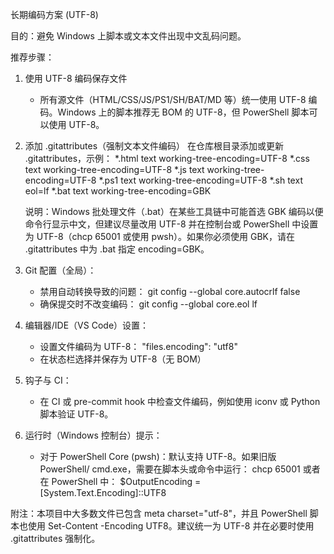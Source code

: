 长期编码方案 (UTF-8)

目的：避免 Windows 上脚本或文本文件出现中文乱码问题。

推荐步骤：

1. 使用 UTF-8 编码保存文件
   - 所有源文件（HTML/CSS/JS/PS1/SH/BAT/MD 等）统一使用 UTF-8 编码。Windows 上的脚本推荐无 BOM 的 UTF-8，但 PowerShell 脚本可以使用 UTF-8。

2. 添加 .gitattributes（强制文本文件编码）
   在仓库根目录添加或更新 .gitattributes，示例：
   *.html text working-tree-encoding=UTF-8
   *.css text working-tree-encoding=UTF-8
   *.js text working-tree-encoding=UTF-8
   *.ps1 text working-tree-encoding=UTF-8
   *.sh text eol=lf
   *.bat text working-tree-encoding=GBK

   说明：Windows 批处理文件（.bat）在某些工具链中可能首选 GBK 编码以便命令行显示中文，但建议尽量改用 UTF-8 并在控制台或 PowerShell 中设置为 UTF-8（chcp 65001 或使用 pwsh）。如果你必须使用 GBK，请在 .gitattributes 中为 .bat 指定 encoding=GBK。

3. Git 配置（全局）：
   - 禁用自动转换导致的问题：
     git config --global core.autocrlf false
   - 确保提交时不改变编码：
     git config --global core.eol lf

4. 编辑器/IDE（VS Code）设置：
   - 设置文件编码为 UTF-8：
     "files.encoding": "utf8"
   - 在状态栏选择并保存为 UTF-8（无 BOM）

5. 钩子与 CI：
   - 在 CI 或 pre-commit hook 中检查文件编码，例如使用 iconv 或 Python 脚本验证 UTF-8。

6. 运行时（Windows 控制台）提示：
   - 对于 PowerShell Core (pwsh)：默认支持 UTF-8。如果旧版 PowerShell/ cmd.exe，需要在脚本头或命令中运行：
     chcp 65001
     或者在 PowerShell 中： $OutputEncoding = [System.Text.Encoding]::UTF8

附注：本项目中大多数文件已包含 meta charset="utf-8"，并且 PowerShell 脚本也使用 Set-Content -Encoding UTF8。建议统一为 UTF-8 并在必要时使用 .gitattributes 强制化。
